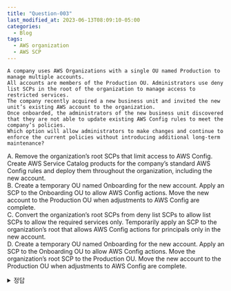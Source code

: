 ```yaml
---
title: "Question-003"
last_modified_at: 2023-06-13T08:09:10-05:00
categories:
  - Blog
tags:
  - AWS organization
  - AWS SCP
---
```


```
A company uses AWS Organizations with a single OU named Production to manage multiple accounts.  
All accounts are members of the Production OU. Administrators use deny list SCPs in the root of the organization to manage access to restricted services.  
The company recently acquired a new business unit and invited the new unit’s existing AWS account to the organization.
Once onboarded, the administrators of the new business unit discovered that they are not able to update existing AWS Config rules to meet the company’s policies.  
Which option will allow administrators to make changes and continue to enforce the current policies without introducing additional long-term maintenance?
```

A. Remove the organization’s root SCPs that limit access to AWS Config. Create AWS Service Catalog products for the company’s standard AWS Config rules and deploy them throughout the organization, including the new account.
<br/>
B. Create a temporary OU named Onboarding for the new account. Apply an SCP to the Onboarding OU to allow AWS Config actions. Move the new account to the Production OU when adjustments to AWS Config are complete.
<br/>
C. Convert the organization’s root SCPs from deny list SCPs to allow list SCPs to allow the required services only. Temporarily apply an SCP to the organization’s root that allows AWS Config actions for principals only in the new account.
<br/>
D. Create a temporary OU named Onboarding for the new account. Apply an SCP to the Onboarding OU to allow AWS Config actions. Move the organization’s root SCP to the Production OU. Move the new account to the Production OU when adjustments to AWS Config are complete.
<br/>

<details>
  <summary>정답</summary>
  B (Site), D(Community)<br/>
  문제풀이 사이트에서는 B로 기술하고 있으나, 커뮤니티에서는 D가 압도적임.  
  <br/>
  SCP (Service control policy: 서비스 제어정책)  
  - 조직의 권한을 관리하는데 사용할 수 있는 조직정책 유형임. 
  - SCP는 조직의 모든 계정에 사용 가능한 최대 권한을 중앙에서 관리한다.  
  - SCP를 사용하면 조직의 엑세스 제어 지침에 따라 계정을 유지할 수 있음  
</deatils>
